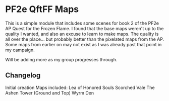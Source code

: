 # PF2e QftFF Maps

This is a simple module that includes some scenes for book 2 of the PF2e AP Quest for the Frozen Flame. I found that the base maps weren't up to the quality I wanted, and also an excuse to learn to make maps. The quality is all over the place... but probably better than the pixelated maps from the AP. Some maps from earlier on may not exist as I was already past that point in my campaign.

Will be adding more as my group progresses through.

## Changelog

Initial creation
    Maps included:
    Lea of Honored Souls
    Scorched Vale
    The Ashen Tower (Ground and Top)
    Wyrm Den